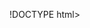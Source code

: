 !DOCTYPE html>
<html lang="es">
<head>
    <meta charset="UTF-8">
    <meta name="vewport" content="width=device-width, initial-scale=1.0">
    <title>Pingüino sobre Fondo de Nieve</title>
    <style>
       
        .container {
            position: relative;
            width: 500px; 
            height: 500px;
        }

     
        .snow-background {
            position: absolute;
            top: 0;
            left: 0;
            width: 500%;
            height: 500%;
            background-image: url(https://img.freepik.com/vector-gratis/ilustracion-diseno-plano-paisaje-invernal_23-2149167523.jpg);
            background-size: cover;
            background-position: center;
            z-index: 1;
        }
        .container {
            display: flex;
            justify-content: center;
            align-items: center;
            height: 100vh;
            background-color: #e0f7fa; 
        }

        
        .penguin {
            position: relative;
            width: 160px;
            height: 200px;
            background-color: #000;
            border-radius: 80px 80px 100px 100px;
        }

      
        .penguin::before {
            content: '';
            position: absolute;
            top: 30px;
            left: 50%;
            transform: translateX(-50%);
            width: 100px;
            height: 130px;
            background-color: #fff;
            border-radius: 50%;
        }

       
        .eye {
            position: absolute;
            top: 40px;
            width: 20px;
            height: 20px;
            background-color: #fff;
            border-radius: 50%;
        }
        .eye.left {
            left: 45px;
        }
        .eye.right {
            right: 45px;
        }

        
        .eye::after {
            content: '';
            position: absolute;
            top: 4px;
            left: 5px;
            width: 10px;
            height: 10px;
            background-color: #000;
            border-radius: 50%;
        }

        
        .cheek {
            position: absolute;
            top: 70px;
            width: 15px;
            height: 15px;
            background-color: #fdd;
            border-radius: 50%;
        }
        .cheek.left {
            left: 30px;
        }
        .cheek.right {
            right: 30px;
        }

       
        .beak {
            position: absolute;
            top: 70px;
            left: 50%;
            transform: translateX(-50%);
            width: 20px;
            height: 15px;
            background-color: #ffcc00;
            border-radius: 50%;
        }
        .beak::before {
            content: '';
            position: absolute;
            top: 6px;
            left: 0;
            width: 20px;
            height: 15px;
            background-color: #ffcc00;
            border-radius: 50%;
        }

       
        .foot {
            position: absolute;
            bottom: 0;
            width: 30px;
            height: 20px;
            background-color: #ffcc00;
            border-radius: 50%;
        }
        .foot.left {
            left: 35px;
        }
        .foot.right {
            right: 35px;
        }

        
        .wing {
            position: absolute;
            top: 60px;
            width: 40px;
            height: 90px;
            background-color: #000;
            border-radius: 50%;
        }
        .wing.left {
            left: -20px;
            transform: rotate(-20deg);
        }
        .wing.right {
            right: -20px;
            transform: rotate(20deg);
        }
    </style>
</head>
<body>
    <div class="container">
        <div class="penguin">
            <div class="eye left"></div>
            <div class="eye right"></div>
            <div class="cheek left"></div>
            <div class="cheek right"></div>
            <div class="beak"></div>
            <div class="wing left"></div>
            <div class="wing right"></div>
            <div class="foot left"></div>
            <div class="foot right"></div>
        </div>
    </div>
</body>
</html>
        
